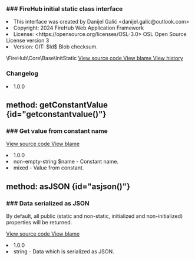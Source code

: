 <title># InitStatic</title>

<code-block lang="php">
<![CDATA[interface InitStatic]]>
</code-block>













### ### FireHub initial static class interface



<deflist>
    <def title="Interface basic info:">
        <list><li>This interface was created by Danijel Galić &lt;danijel.galic@outlook.com&gt;</li><li>Copyright: 2024 FireHub Web Application Framework</li><li>License: &lt;https://opensource.org/licenses/OSL-3.0&gt; OSL Open Source License version 3</li><li>Version: GIT: $Id$ Blob checksum.</li></list>
    </def>
</deflist>

<deflist><def title="Fully Qualified Interface Name:">
        \FireHub\Core\Base\InitStatic
    </def><def title="Source code:">
        <a href="https://github.com/The-FireHub-Project/Core/blob/develop-pre-alpha-m1/src/base/firehub.InitStatic.php#L21">
            View source code
        </a>
    </def>
    <def title="Blame:">
        <a href="https://github.com/The-FireHub-Project/Core/blame/develop-pre-alpha-m1/src/base/firehub.InitStatic.php">
            View blame
        </a>
    </def>
    <def title="History:">
        <a href="https://github.com/The-FireHub-Project/Core/commits/develop-pre-alpha-m1/src/base/firehub.InitStatic.php">
            View history
        </a>
    </def></deflist>
### Changelog
<deflist>
    <def title="Version history:">
        <list><li>1.0.0</li></list>
    </def>
</deflist>


## method: getConstantValue {id="getconstantvalue()"}

<code-block lang="php">
    <![CDATA[public static Base::getConstantValue(non-empty-string $name):mixed]]>
</code-block>













### ### Get value from constant name



<deflist><def title="Source code:">
                <a href="https://github.com/The-FireHub-Project/Core/blob/develop-pre-alpha-m1/src/base/firehub.Base.php#L33">
                    View source code
                </a>
            </def>
            <def title="Blame:">
                <a href="https://github.com/The-FireHub-Project/Core/blame/develop-pre-alpha-m1/src/base/firehub.Base.php#L33">
                    View blame
                </a>
            </def></deflist>
<deflist>
    <def title="Version history:">
        <list><li>1.0.0</li></list>
    </def>
</deflist>
<deflist>
    <def title="This method has parameters:">
        <list><li>non-empty-string <format style="bold">$name</format> - <format style="italic">
Constant name.
</format></li></list>
    </def>
</deflist>
<deflist>
    <def title="This method returns:">
        <list><li>mixed - <format style="italic">Value from constant.</format></li></list>
    </def>
</deflist>
## method: asJSON {id="asjson()"}

<code-block lang="php">
    <![CDATA[public static Base::asJSON():string]]>
</code-block>













### ### Data serialized as JSON

<p><format style="italic">By default, all public (static and non-static, initialized and non-initialized) properties will be returned.</format></p>

<deflist><def title="Source code:">
                <a href="https://github.com/The-FireHub-Project/Core/blob/develop-pre-alpha-m1/src/base/firehub.Base.php#L43">
                    View source code
                </a>
            </def>
            <def title="Blame:">
                <a href="https://github.com/The-FireHub-Project/Core/blame/develop-pre-alpha-m1/src/base/firehub.Base.php#L43">
                    View blame
                </a>
            </def></deflist>
<deflist>
    <def title="Version history:">
        <list><li>1.0.0</li></list>
    </def>
</deflist>
<deflist>
    <def title="This method returns:">
        <list><li>string - <format style="italic">Data which is serialized as JSON.</format></li></list>
    </def>
</deflist>